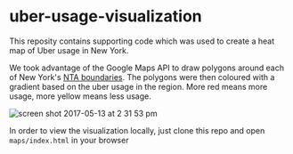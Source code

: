 # uber-usage-visualization

This reposity contains supporting code which was used to create a heat map of Uber usage in New York.

We took advantage of the Google Maps API to draw polygons around each of New York's [NTA boundaries](https://data.cityofnewyork.us/City-Government/NTA-map/d3qk-pfyz/data). The polygons were then coloured with a gradient based on the uber usage in the region. More red means more usage, more yellow means less usage.

![screen shot 2017-05-13 at 2 31 53 pm](https://cloud.githubusercontent.com/assets/10405248/26028923/9cb37b6c-37f7-11e7-933b-2e5674d4631d.png)

In order to view the visualization locally, just clone this repo and open `maps/index.html` in your browser
